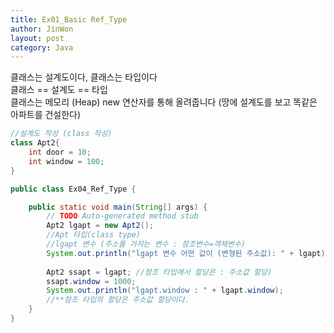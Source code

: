 ```yaml
---
title: Ex01_Basic Ref_Type
author: JinWon
layout: post
category: Java
---
```


클래스는 설계도이다, 클래스는 타입이다 <br>
클래스 == 설계도 == 타입 <br>
클래스는 메모리 (Heap) new 연산자를 통해  올려줍니다 (땅에 설계도를 보고 똑같은 아파트를 건설한다)

~~~java
//설계도 작성 (class 작성)
class Apt2{
	int door = 10;
	int window = 100;
}

public class Ex04_Ref_Type {

	public static void main(String[] args) {
		// TODO Auto-generated method stub
		Apt2 lgapt = new Apt2();
		//Apt 타입(class type)
		//lgapt 변수 (주소를 가지는 변수 : 참조변수=객체변수)
		System.out.println("lgapt 변수 어떤 값이 (변형된 주소값): " + lgapt); 
		
		Apt2 ssapt = lgapt; //참조 타입에서 할당은 : 주소값 할당)
		ssapt.window = 1000;
		System.out.println("lgapt.window : " + lgapt.window);
		//**참조 타입의 할당은 주소값 할당이다.
	}
}
~~~